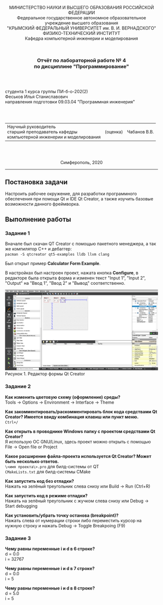 <p align="center">МИНИСТЕРСТВО НАУКИ  И ВЫСШЕГО ОБРАЗОВАНИЯ РОССИЙСКОЙ ФЕДЕРАЦИИ<br>
Федеральное государственное автономное образовательное учреждение высшего образования<br>
"КРЫМСКИЙ ФЕДЕРАЛЬНЫЙ УНИВЕРСИТЕТ им. В. И. ВЕРНАДСКОГО"<br>
ФИЗИКО-ТЕХНИЧЕСКИЙ ИНСТИТУТ<br>
Кафедра компьютерной инженерии и моделирования</p>
<br>
<h3 align="center">Отчёт по лабораторной работе № 4<br> по дисциплине "Программирование"</h3>
<br><br>
<p>студента 1 курса группы ПИ-б-о-202(2)<br>
Феськов Илья Станиславович<br>
направления подготовки 09.03.04 "Программная инженерия"</p>
<br><br>
<table>
<tr><td>Научный руководитель<br> старший преподаватель кафедры<br> компьютерной инженерии и моделирования</td>
<td>(оценка)</td>
<td>Чабанов В.В.</td>
</tr>
</table>
<br><br>
<p align="center">Симферополь, 2020</p>
<hr>


## Постановка задачи
Настроить рабочее окружение, для разработки программного обеспечения при помощи Qt и IDE Qt Creator, а также изучить базовые возможности данного фреймворка.

## Выполнение работы

### Задание 1
Вначале был скачан QT Creator с помощью пакетного менеджера, а так же компилятор C++ и дебаггер:<br>
`pacman -S qtcreator qt5-examples lldb llvm clang`

Был открыт пример **Calculator Form Example**.

В настройках был настроен проект, нажата кнопка **Configure**, в редакторе была открыта форма и изменен текст "Input 1", "Input 2", "Output" на "Ввод 1", "Ввод 2" и "Вывод" соответственно.

![](./doc/qt.png)
Рисунок 1. Редактор формы Qt Creator


### Задание 2
**Как изменить цветовую схему (оформление) среды?**<br>
Tools -> Options -> Environment -> Interface -> Theme

**Как закомментировать/раскомментировать блок кода средствами Qt Creator? Имеется ввиду комбинация клавиш или пункт меню.**<br>
`Ctrl+/`

**Как открыть в проводнике Windows папку с проектом средствами Qt Creator?**<br>
Я использую ОС GNU/Linux, здесь проект можно открыть с помощью File -> Open file or Project

**Какое расширение файла-проекта используется Qt Creator? Может быть несколько ответов.**<br>
`\<имя проекта\>.pro` для билд-системы от QT<br>
`CMakeLists.txt` для билд-системы CMake

**Как запустить код без отладки?**<br>
Нажать на зелёный треугольник слева снизу или Build -> Run (Ctrl+R)

**Как запустить код в режиме отладки?**<br>
Нажать на зелёный треугольник с жучком слева снизу или Debug -> Start debugging

**Как установить/убрать точку останова (breakpoint)?**<br>
Нажать слева от нумерации строки либо переместить курсор на нужную строку и нажать Debug -> Toggle Breakpoing (F9)


### Задание 3
**Чему равны переменные i и d в 6 строке?**<br>
d = 0.0<br>
i = 32767

**Чему равны переменные i и d в 7 строкe?**<br>
d = 0.0<br>
i = 5

**Чему равны переменные i и d в 8 строке?**<br>
d = 5.0<br>
i = 5
